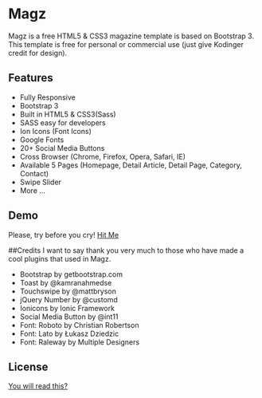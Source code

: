 # Magz
Magz is a free HTML5 & CSS3 magazine template is based on Bootstrap 3. This template is free for personal or commercial use (just give Kodinger credit for design).

## Features
- Fully Responsive
- Bootstrap 3
- Built in HTML5 & CSS3(Sass)
- SASS easy for developers
- Ion Icons (Font Icons)
- Google Fonts
- 20+ Social Media Buttons
- Cross Browser (Chrome, Firefox, Opera, Safari, IE)
- Available 5 Pages (Homepage, Detail Article, Detail Page, Category, Contact)
- Swipe Slider
- More ...

## Demo
Please, try before you cry!
<a href="http://demo.kodinger.com/magz">Hit Me</a>

##Credits
I want to say thank you very much to those who have made a cool plugins that used in Magz.
- Bootstrap by getbootstrap.com
- Toast by @kamranahmedse
- Touchswipe by @mattbryson
- jQuery Number by @customd
- Ionicons by Ionic Framework
- Social Media Button by @int11
- Font: Roboto by Christian Robertson
- Font: Lato by Łukasz Dziedzic
- Font: Raleway by Multiple Designers

## License
<a href="https://github.com/nauvalazhar/Magz/blob/master/LICENSE">You will read this?</a>
